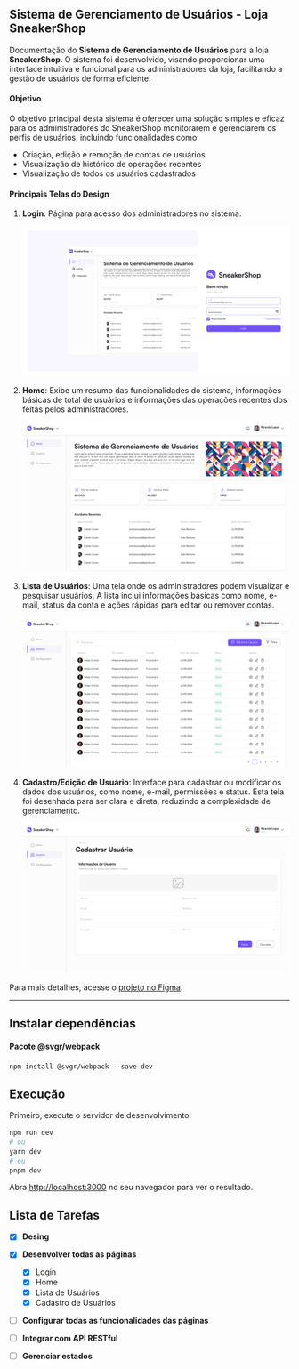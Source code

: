 ## Sistema de Gerenciamento de Usuários - Loja SneakerShop

Documentação do **Sistema de Gerenciamento de Usuários** para a loja **SneakerShop**. O sistema foi desenvolvido, visando proporcionar uma interface intuitiva e funcional para os administradores da loja, facilitando a gestão de usuários de forma eficiente.

#### Objetivo

O objetivo principal desta sistema é oferecer uma solução simples e eficaz para os administradores do SneakerShop monitorarem e gerenciarem os perfis de usuários, incluindo funcionalidades como:

- Criação, edição e remoção de contas de usuários
- Visualização de histórico de operações recentes
- Visualização de todos os usuários cadastrados

#### Principais Telas do Design

1. **Login**: Página para acesso dos administradores no sistema.

   ![Perfil de Usuário](./public/design/login-pag.png)

2. **Home**: Exibe um resumo das funcionalidades do sistema, informações básicas de total de usuários e informações das operações recentes dos feitas pelos administradores.

   ![Página Home](./public/design/home-pag.png)

3. **Lista de Usuários**: Uma tela onde os administradores podem visualizar e pesquisar usuários. A lista inclui informações básicas como nome, e-mail, status da conta e ações rápidas para editar ou remover contas.

   ![Lista de Usuários](./public/design/users-pag.png)

4. **Cadastro/Edição de Usuário**: Interface para cadastrar ou modificar os dados dos usuários, como nome, e-mail, permissões e status. Esta tela foi desenhada para ser clara e direta, reduzindo a complexidade de gerenciamento.

   ![Cadastro e Edição de Usuário](./public/design/cad-pag.png)



Para mais detalhes, acesse o [projeto no Figma](https://www.figma.com/design/SJuZt1hepNeWCXbaC9Ls9p/Gerenciamento-de-Usu%C3%A1rios---SneakerShop?node-id=3019-2807&t=JGKBrdmabTsH7u8N-1).

---

## Instalar dependências

#### Pacote @svgr/webpack

```npm install @svgr/webpack --save-dev```

## Execução

Primeiro, execute o servidor de desenvolvimento:

```bash
npm run dev
# ou
yarn dev
# ou
pnpm dev
```

Abra [http://localhost:3000](http://localhost:3000) no seu navegador para ver o resultado.

## Lista de Tarefas

- [x] **Desing**
- [x] **Desenvolver todas as páginas**
  - [x] Login
  - [x] Home
  - [x] Lista de Usuários
  - [x] Cadastro de Usuários
- [ ] **Configurar todas as funcionalidades das páginas**
- [ ] **Integrar com API RESTful**
- [ ] **Gerenciar estados**



